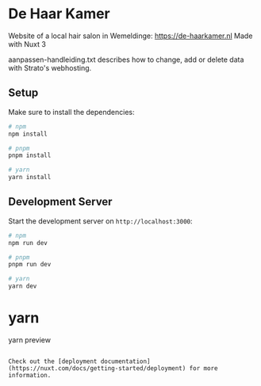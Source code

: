 # De Haar Kamer

Website of a local hair salon in Wemeldinge: https://de-haarkamer.nl
Made with Nuxt 3

aanpassen-handleiding.txt describes how to change, add or delete data with Strato's webhosting.

## Setup

Make sure to install the dependencies:

```bash
# npm
npm install

# pnpm
pnpm install

# yarn
yarn install
```

## Development Server

Start the development server on `http://localhost:3000`:

```bash
# npm
npm run dev

# pnpm
pnpm run dev

# yarn
yarn dev
```

# yarn
yarn preview
```

Check out the [deployment documentation](https://nuxt.com/docs/getting-started/deployment) for more information.
